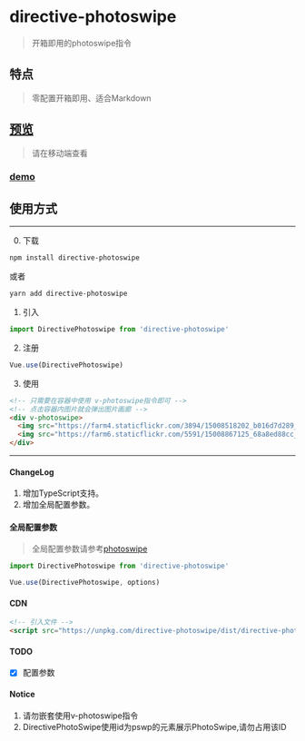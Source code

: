 # directive-photoswipe

> 开箱即用的photoswipe指令

## 特点

> 零配置开箱即用、适合Markdown

## [预览](https://alexlees.github.io/directive-photoswipe/index.html)

> 请在移动端查看


### [demo](https://github.com/alexlees/directive-photoswipe/blob/master/index.html)


## 使用方式

***

0. 下载

```bash
npm install directive-photoswipe
```

或者

```bash
yarn add directive-photoswipe
```

1. 引入

```javascript
import DirectivePhotoswipe from 'directive-photoswipe'
```

2. 注册

```javascript
Vue.use(DirectivePhotoswipe)
```

3. 使用

```html
<!-- 只需要在容器中使用 v-photoswipe指令即可 -->
<!-- 点击容器内图片就会弹出图片画廊 -->
<div v-photoswipe>
  <img src="https://farm4.staticflickr.com/3894/15008518202_b016d7d289_m.jpg" alt="">
  <img src="https://farm6.staticflickr.com/5591/15008867125_68a8ed88cc_m.jpg" alt="">
</div>
```

***

#### ChangeLog

1. 增加TypeScript支持。
2. 增加全局配置参数。

#### 全局配置参数

> 全局配置参数请参考[photoswipe](http://photoswipe.com/documentation/options.html)

```javascript
import DirectivePhotoswipe from 'directive-photoswipe'

Vue.use(DirectivePhotoswipe, options)
```

#### CDN

```html
<!-- 引入文件 -->
<script src="https://unpkg.com/directive-photoswipe/dist/directive-photoswipe.min.js"></script>
```
#### TODO

- [x] 配置参数

#### Notice

1. 请勿嵌套使用v-photoswipe指令
2. DirectivePhotoSwipe使用id为pswp的元素展示PhotoSwipe,请勿占用该ID
